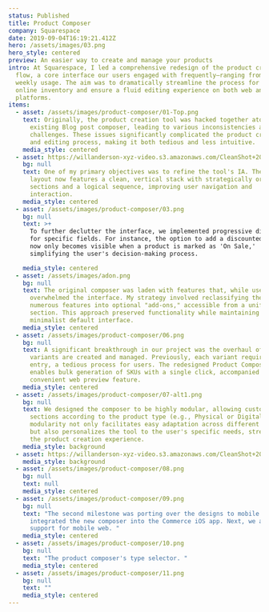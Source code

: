 ```yaml
---
status: Published
title: Product Composer
company: Squarespace
date: 2019-09-04T16:19:21.412Z
hero: /assets/images/03.png
hero_style: centered
preview: An easier way to create and manage your products
intro: At Squarespace, I led a comprehensive redesign of the product creation
  flow, a core interface our users engaged with frequently—ranging from daily to
  weekly usage. The aim was to dramatically streamline the process for managing
  online inventory and ensure a fluid editing experience on both web and mobile
  platforms.
items:
  - asset: /assets/images/product-composer/01-Top.png
    text: Originally, the product creation tool was hacked together atop the
      existing Blog post composer, leading to various inconsistencies and
      challenges. These issues significantly complicated the product creation
      and editing process, making it both tedious and less intuitive.
    media_style: centered
  - asset: https://willanderson-xyz-video.s3.amazonaws.com/CleanShot+2024-02-27+at+12.17.03.mp4
    bg: null
    text: One of my primary objectives was to refine the tool's IA. The redesigned
      layout now features a clean, vertical stack with strategically organized
      sections and a logical sequence, improving user navigation and
      interaction.
    media_style: centered
  - asset: /assets/images/product-composer/03.png
    bg: null
    text: >+
      To further declutter the interface, we implemented progressive disclosure
      for specific fields. For instance, the option to add a discounted price
      now only becomes visible when a product is marked as 'On Sale,'
      simplifying the user's decision-making process.

    media_style: centered
  - asset: /assets/images/adon.png
    bg: null
    text: The original composer was laden with features that, while useful,
      overwhelmed the interface. My strategy involved reclassifying these
      numerous features into optional "add-ons," accessible from a unified
      section. This approach preserved functionality while maintaining a
      minimalist default interface.
    media_style: centered
  - asset: /assets/images/product-composer/06.png
    bg: null
    text: A significant breakthrough in our project was the overhaul of how product
      variants are created and managed. Previously, each variant required manual
      entry, a tedious process for users. The redesigned Product Composer now
      enables bulk generation of SKUs with a single click, accompanied by a
      convenient web preview feature.
    media_style: centered
  - asset: /assets/images/product-composer/07-alt1.png
    bg: null
    text: We designed the composer to be highly modular, allowing customization of
      sections according to the product type (e.g., Physical or Digital). This
      modularity not only facilitates easy adaptation across different devices
      but also personalizes the tool to the user's specific needs, streamlining
      the product creation experience.
    media_style: background
  - asset: https://willanderson-xyz-video.s3.amazonaws.com/CleanShot+2024-02-27+at+12.18.10.mp4
    media_style: background
  - asset: /assets/images/product-composer/08.png
    bg: null
    text: null
    media_style: centered
  - asset: /assets/images/product-composer/09.png
    bg: null
    text: "The second milestone was porting over the designs to mobile. First, we
      integrated the new composer into the Commerce iOS app. Next, we added
      support for mobile web. "
    media_style: centered
  - asset: /assets/images/product-composer/10.png
    bg: null
    text: "The product composer's type selector. "
    media_style: centered
  - asset: /assets/images/product-composer/11.png
    bg: null
    text: ""
    media_style: centered
---
```


